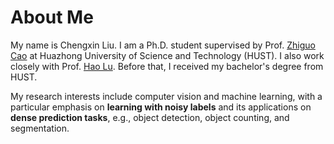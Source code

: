 # About Me

My name is Chengxin Liu. I am a Ph.D. student supervised by Prof. [Zhiguo Cao](https://scholar.google.com/citations?user=396o2BAAAAAJ) at Huazhong University of Science and Technology (HUST). 
I also work closely with Prof. [Hao Lu](https://scholar.google.com/citations?user=Ly2qWWgAAAAJ).
Before that, I received my bachelor's degree from HUST.

My research interests include computer vision and machine learning, with a particular emphasis on **learning with noisy labels** and its applications on **dense prediction tasks**, e.g., object detection, object counting, and segmentation.

<br />
